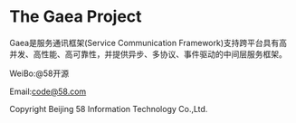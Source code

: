 The Gaea Project
====

Gaea是服务通讯框架(Service Communication Framework)支持跨平台具有高并发、高性能、高可靠性，并提供异步、多协议、事件驱动的中间层服务框架。 

WeiBo:@58开源

Email:code@58.com

Copyright Beijing 58 Information Technology Co.,Ltd.

